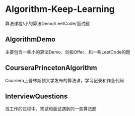 # Algorithm-Keep-Learning
算法课程/小的算法Demo/LeetCode/面试题

## AlgorithmDemo
主要包含一些小的算法Demo、剑指Offer、和一些LeetCode的题

## CourseraPrincetonAlgorithm
Coursera上普林斯顿大学发布的算法课，学习记录和作业代码

## InterviewQuestions
找工作的过程中，笔试和面试遇到的一些算法题
